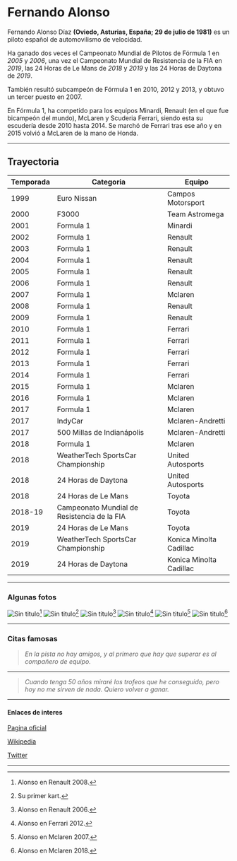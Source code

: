 # Fernando Alonso

Fernando Alonso Díaz **(Oviedo, Asturias, España; 29 de julio de 1981)** es un piloto español de automovilismo de velocidad. 

Ha ganado dos veces el Campeonato Mundial de Pilotos de Fórmula 1 en *2005* y *2006*​, una vez el Campeonato Mundial de Resistencia de la FIA en *2019*, las 24 Horas de Le Mans de *2018* y *2019* y las 24 Horas de Daytona de *2019*. 

También resultó subcampeón de Fórmula 1 en 2010, 2012 y 2013, y obtuvo un tercer puesto en 2007. 

En Fórmula 1, ha competido para los equipos Minardi, Renault (en el que fue bicampeón del mundo), McLaren y Scuderia Ferrari, siendo esta su escudería desde 2010 hasta 2014. Se marchó de Ferrari tras ese año y en 2015 volvió a McLaren de la mano de Honda.

***

## Trayectoria

|Temporada|Categoria |Equipo|
|-- | -- |--|
|1999|Euro Nissan|Campos Motorsport|
|2000|F3000|Team Astromega|
|2001|Formula 1|Minardi|
|2002|Formula 1|Renault|
|2003|Formula 1|Renault|
|2004|Formula 1|Renault|
|2005|Formula 1|Renault|
|2006|Formula 1|Renault|
|2007|Formula 1|Mclaren|
|2008|Formula 1|Renault|
|2009|Formula 1|Renault|
|2010|Formula 1|Ferrari|
|2011|Formula 1|Ferrari|
|2012|Formula 1|Ferrari|
|2013|Formula 1|Ferrari|
|2014|Formula 1|Ferrari|
|2015|Formula 1|Mclaren|
|2016|Formula 1|Mclaren|
|2017|Formula 1|Mclaren|
|2017|IndyCar|Mclaren-Andretti|
|2017|500 Millas de Indianápolis|Mclaren-Andretti|
|2018|Formula 1|Mclaren|
|2018|WeatherTech SportsCar Championship|United Autosports|
|2018|24 Horas de Daytona|United Autosports|
|2018|24 Horas de Le Mans|Toyota|
|2018-19|Campeonato Mundial de Resistencia de la FIA|Toyota|
|2019|24 Horas de Le Mans|Toyota|
|2019|WeatherTech SportsCar Championship|Konica Minolta Cadillac|
|2019|24 Horas de Daytona|Konica Minolta Cadillac|

***

### Algunas fotos

![Sin titulo](/home/daw/Desktop/Singapore_grand_prix_2008_alonso_win.jpg)[^1]
![Sin titulo](/home/daw/Desktop/245px-Kart_Fernando_Alonso.jpg)[^2]
![Sin titulo](/home/daw/Desktop/Fernando_Alonso_2006_Brazil.jpg)[^3]
![Sin titulo](/home/daw/Desktop/Fernando_Alonso_2013_Malaysia_FP2.jpg)[^4]
![Sin titulo](/home/daw/Desktop/Fernando_Alonso_2007.jpg)[^5]
![Sin titulo](/home/daw/Desktop/288px-FIA_F1_Austria_2018_Nr._14_Alonso.jpg)[^6]

[^1]: Alonso en Renault 2008.
[^2]: Su primer kart.
[^3]: Alonso en Renault 2006.
[^4]: Alonso en Ferrari 2012.
[^5]: Alonso en Mclaren 2007.
[^6]: Alonso en Mclaren 2018.

***

### Citas famosas

>*En la pista no hay amigos, y al primero que hay que superar es al compañero de equipo.*

---

>*Cuando tenga 50 años miraré los trofeos que he conseguido, pero hoy no me sirven de nada. Quiero volver a ganar.*

***

#### Enlaces de interes

[Pagina oficial](https://www.fernandoalonso.com)

[Wikipedia](https://es.wikipedia.org/wiki/Fernando_Alonso#Resumen_de_carrera)

[Twitter](https://twitter.com/alo_oficial)

***






